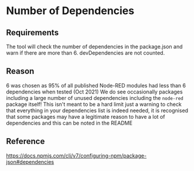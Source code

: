 # Number of Dependencies

## Requirements
The tool will check the number of dependencies in the package.json and warn if there are more than 6. 
devDependencies are not counted.

## Reason
6 was chosen as 95% of all published Node-RED modules had less than 6 dependencies when tested (Oct 2021)
We do see occasionally packages including a large number of unused dependencies including the `node-red` package itself!
This isn't meant to be a hard limit just a warning to check that everything in your dependencies list is indeed needed, it is recognised that some packages may have a legitimate reason to have a lot of dependencies and this can be noted in the README

## Reference
https://docs.npmjs.com/cli/v7/configuring-npm/package-json#dependencies